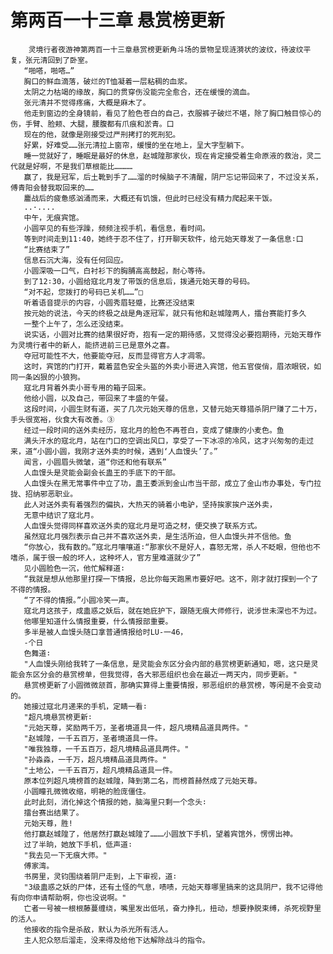 # 第两百一十三章 悬赏榜更新
        灵境行者夜游神第两百一十三章悬赏榜更新角斗场的景物呈现涟漪状的波纹，待波纹平复，张元清回到了卧室。
       “啪嗒，啪嗒…”
       胸口的鲜血滴落，破烂的T恤凝着一层粘稠的血浆。
       太阴之力枯竭的缘故，胸口的贯穿伤没能完全愈合，还在缓慢的滴血。
       张元清并不觉得疼痛，大概是麻木了。
       他走到窗边的全身镜前，看见了脸色苍白的自己，衣服裤子破烂不堪，除了胸口触目惊心的伤，手臂、脸颊、大腿，腰腹都有爪痕和淤青。口
       现在的他，就像是刚接受过严刑拷打的死刑犯。
       好累，好难受……张元清拉上窗帘，缓慢的坐在地上，呈大字型躺下。
       睡一觉就好了，睡眠是最好的休息，赵城隍那家伙，现在肯定接受着生命原液的救治，灵二代就是好啊，不是我们草根能比…………
       赢了，我是冠军，后土靴到手了……溜的时候脑子不清醒，阴尸忘记带回来了，不过没关系，傅青阳会替我取回来的……
       鏖战后的疲惫感汹涌而来，大概还有饥饿，但此时已经没有精力爬起来干饭。
       ..·....
       中午，无痕宾馆。
       小圆罕见的有些浮躁，频频注视手机，看信息，看时间。
       等到时间走到11∶40，她终于忍不住了，打开聊天软件，给元始天尊发了一条信息∶口
       “比赛结束了”
       信息石沉大海，没有任何回应。
       小圆深吸一口气，白衬衫下的胸脯高高鼓起，耐心等待。
       到了12∶30，小圆给寇北月发了带饭的信息后，拨通元始天尊的号码。
       “对不起，您拨打的号码已关机……”□
       听着语音提示的内容，小圆秀眉轻蹙，比赛还没结束
       按元始的说法，今天的终极之战是角逐冠军，就只有他和赵城隍两人，擂台赛能打多久
       一整个上午了，怎么还没结束。
       说实话，小圆对比赛的结果很好奇，抱有一定的期待感，又觉得没必要抱期待，元始天尊作为灵境行者中的新人，能挤进前三已是意外之喜。
       夺冠可能性不大，他要能夺冠，反而显得官方人才凋零。
       这时，宾馆的门打开，戴着蓝色安全头盔的外卖小哥进入宾馆，他五官俊俏，眉浓眼锐，如同一条凶狠的小狼狗。
       寇北月背着外卖小哥专用的箱子回来。
       他给小圆，以及自己，带回来了丰盛的午餐。
       这段时间，小圆生财有道，买了几次元始天尊的信息，又替元始天尊猎杀阴尸赚了二十万，手头很宽裕，伙食大有改善。③
       经过一段时间的送外卖经历，寇北月的脸色不再苍白，变成了健康的小麦色。鱼
       满头汗水的寇北月，站在门口的空调出风口，享受了一下冰凉的冷风，这才兴匆匆的走过来，道“小圆小圆，我刚才送外卖的时候，遇到‘人血馒头’了。”
       闻言，小圆眉头微皱，道“你还和他有联系”
       人血馒头是灵能会副会长蛊王的手底下的干部。
       人血馒头在黑无常事件中立了功，蛊王委派到金山市当干部，成立了金山市办事处，专门拉拢、招纳邪恶职业。
       此人对送外卖有着强烈的偏执，大热天的骑着小电驴，坚持挨家挨户送外卖，
       无意中结识了寇北月。
       人血馒头觉得同样喜欢送外卖的寇北月是可造之材，便交换了联系方式。
       虽然寇北月强烈表示自己并不喜欢送外卖，是生活所迫，但人血馒头并不信他。鱼
       “你放心，我有数的。”寇北月嚷嚷道∶“那家伙不是好人，喜怒无常，杀人不眨眼，但他也不嗜杀，属于很一般的坏人，这种坏人，官方里难道就少了”
       见小圆脸色一沉，他忙解释道∶
       “我就是想从他那里打探一下情报，总比你每天跑黑市要好吧。这不，刚才就打探到一个了不得的情报。
       “了不得的情报。”小圆冷笑一声。
       寇北月这孩子，成蛊惑之妖后，就在她庇护下，跟随无痕大师修行，说涉世未深也不为过。
       他哪里知道什么情报重要，什么情报部重要。
       多半是被人血馒头随口拿普通情报给时LU-一46，
       -个日
       色舞道∶
       "人血馒头刚给我转了一条信息，是灵能会东区分会内部的悬赏榜更新通知，嗯，这只是灵能会东区分会的悬赏榜单，但我觉得，各大邪恶组织也会在最近一两天内，同步更新。"
       悬赏榜更新了小圆微微颔首，那确实算得上重要情报，邪恶组织的悬赏榜，等闲是不会变动的。
       她接过寇北月递来的手机，定睛一看∶
       "超凡境悬赏榜更新∶
       "元始天尊，奖励两千万，圣者境道具一件，超凡境精品道具两件。"
       "赵城隍，一千五百万，圣者境道具一件。
       "唯我独尊，一千五百万，超凡境精品道具两件。"
       "孙淼淼，一千万，超凡境精品道具两件。"
       "土地公，一千五百万，超凡境精品道具一件。
       原本位列超凡境榜首的赵城隍，降到第二名，而榜首赫然成了元始天尊。
       小圆瞳孔微微收缩，明艳的脸庞僵住。
       此时此刻，消化掉这个情报的她，脑海里只剩一个念头∶
       擂台赛出结果了。
       元始天尊，胜!
       他打赢赵城隍了，他居然打赢赵城隍了………小圆放下手机，望着宾馆外，愣愣出神。
       过了半晌，她放下手机，低声道∶
       "我去见一下无痕大师。"
       傅家湾。
       书房里，灵钧围绕着阴尸走到，上下审视，道∶
       "3级蛊惑之妖的尸体，还有土怪的气息，啧啧，元始天尊哪里搞来的这具阴尸，我不记得他有向你申请帮助啊，你也没说啊。"
       亡者一号被一根根藤蔓缠绕，嘴里发出低吼，奋力挣扎，扭动，想要挣脱束缚，杀死视野里的活人。
       他接收的指令是杀敌，默认为杀光所有活人。
       主人犯众怒后溜走，没来得及给他下达解除战斗的指令。